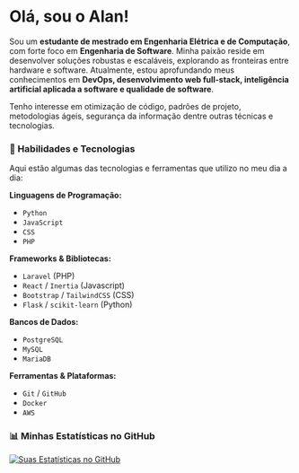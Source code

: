 # Olá, sou o Alan!

Sou um **estudante de mestrado em Engenharia Elétrica e de Computação**, com forte foco em **Engenharia de Software**. Minha paixão reside em desenvolver soluções robustas e escaláveis, explorando as fronteiras entre hardware e software. Atualmente, estou aprofundando meus conhecimentos em **DevOps, desenvolvimento web full-stack, inteligência artificial aplicada a software e qualidade de software**.

Tenho interesse em otimização de código, padrões de projeto, metodologias ágeis, segurança da informação dentre outras técnicas e tecnologias.

### 🚀 Habilidades e Tecnologias

Aqui estão algumas das tecnologias e ferramentas que utilizo no meu dia a dia:

**Linguagens de Programação:**
* `Python`
* `JavaScript`
* `CSS`
* `PHP`

**Frameworks & Bibliotecas:**
* `Laravel` (PHP)
* `React` / `Inertia` (Javascript)
* `Bootstrap` / `TailwindCSS` (CSS)
* `Flask` / `scikit-learn` (Python)

**Bancos de Dados:**
* `PostgreSQL`
* `MySQL`
* `MariaDB`

**Ferramentas & Plataformas:**
* `Git` / `GitHub`
* `Docker`
* `AWS`

### 📊 Minhas Estatísticas no GitHub

[![Suas Estatísticas no GitHub](https://github-readme-stats.vercel.app/api?username=alanfm&show_icons=true&theme=radical)](https://github.com/anuraghazra/github-readme-stats)

<!--Você pode usar ícones para as tecnologias. Sites como [Shields.io](https://shields.io/) ou [Devicon](https://devicon.dev/) oferecem uma vasta gama de badges e ícones que podem ser incorporados. -->
